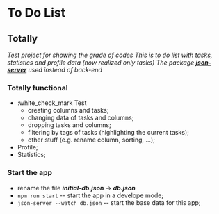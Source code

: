 # To Do List

## Totally
*Test project for showing the grade of codes*
*This is to do list with tasks, statistics and profile data (now realized only tasks)*
*The package ***[json-server](https://github.com/typicode/json-server)*** used instead of back-end*

### Totally functional
 - :white_check_mark Test
    - creating columns and tasks;
    - changing data of tasks and columns;
    - dropping tasks and columns;
    - filtering by tags of tasks (highlighting the current tasks);
    - other stuff (e.g. rename column, sorting, ...);
- Profile;
- Statistics;

### Start the app
 - rename the file ***initial-db.json*** -> ***db.json***
 - `npm run start` -- start the app in a develope mode;
 - `json-server --watch db.json` -- start the base data for this app;





